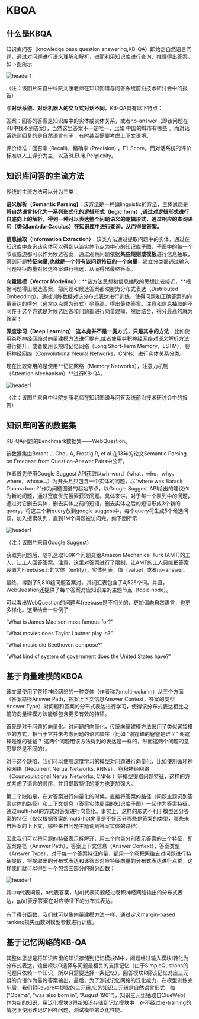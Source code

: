 # KBQA

## 什么是KBQA

知识库问答（knowledge base question answering,KB-QA）即给定自然语言问题，通过对问题进行语义理解和解析，进而利用知识库进行查询、推理得出答案。如下图所示


<img src="{{ site.img_path }}/Machine Learning/KBQA1.png" alt="header1" style="height:auto!important;width:auto%;max-width:1020px;"/>

（注：该图片来自中科院刘康老师在知识图谱与问答系统前沿技术研讨会中的报告）

与**对话系统、对话机器人的交互式对话不同**，KB-QA具有以下特点：

答案：回答的答案是知识库中的实体或实体关系，或者no-answer（即该问题在KB中找不到答案），当然这里答案不一定唯一，比如 中国的城市有哪些 。而对话系统则回复的是自然语言句子，有时甚至需要考虑上下文语境。

评价标准：回召率 (Recall)，精确率 (Precision) ，F1-Score。而对话系统的评价标准以人工评价为主，以及BLEU和Perplexity。


## 知识库问答的主流方法

传统的主流方法可以分为三类：

**语义解析（Semantic Parsing)**：该方法是一种偏linguistic的方法，主体思想是**将自然语言转化为一系列形式化的逻辑形式（logic form）,通过对逻辑形式进行自底向上的解析，得到一种可以表达整个问题语义的逻辑形式，通过相应的查询语句（类似lambda-Caculus）在知识库中进行查询，从而得出答案。**

**信息抽取（Information Extraction）**：该类方法通过提取问题中的实体，通过在知识库中查询该实体可以得到以该实体节点为中心的知识库子图，子图中的每一个节点或边都可以作为候选答案，通过观察问题依据**某些规则或模板**进行信息抽取，得到问题**特征向量,也就是一个带有该问题特征的一个向量**，建立分类器通过输入问题特征向量对候选答案进行筛选，从而得出最终答案。

**向量建模（Vector Modeling）**: **该方法思想和信息抽取的思想比较接近，**根据问题得出候选答案，把问题和候选答案都映射为分布式表达（Distributed Embedding），通过训练数据对该分布式表达进行训练，使得问题和正确答案的向量表达的得分（通常以点乘为形式）尽量高，得出最终答案。注意和信息抽取的不同在于这个方式是对候选回答和问题都进行向量建模，然后结合，得分最高的就为答案！

**深度学习（Deep Learning）:这本身并不是一类方式，只是其中的方法**：比如使用卷积神经网络对向量建模方法进行提升,或者使用卷积神经网络对语义解析方法进行提升，或者使用长短时记忆网络（Long Short-Term Memory，LSTM），卷积神经网络（Convolutional Neural Networks，CNNs）进行实体关系分类。

现在比较常用的是使用**记忆网络（Memory Networks），注意力机制（Attention Mechanism）**进行KB-QA。

<img src="{{ site.img_path }}/Machine Learning/KBQA2.png" alt="header1" style="height:auto!important;width:auto%;max-width:1020px;"/>

（注：该图片来自中科院刘康老师在知识图谱与问答系统前沿技术研讨会中的报告）


## 知识库问答的数据集

KB-QA问题的Benchmark数据集——WebQuestion。

该数据集由Berant J, Chou A, Frostig R, et al.在13年的论文Semantic Parsing on Freebase from Question-Answer Pairs中公开。

作者首先使用Google Suggest API获取以wh-word（what，who，why，where，whose...）为开头且只包含一个实体的问题，以“where was Barack Obama born?”作为问题图谱的起始节点，以Google Suggest API给出的建议作为新的问题，通过宽度优先搜索获取问题。具体来讲，对于每一个队列中的问题，通过对它删去实体，删去实体之前的短语，删去实体之后的短语形成3个新的query，将这三个新query放到google suggest中，每个query将生成5个候选问题，加入搜索队列，直到1M个问题被访问完。如下图所示

<img src="{{ site.img_path }}/Machine Learning/KBQA.png" alt="header1" style="height:auto!important;width:auto%;max-width:1020px;"/>

（注：该图片来自Google Suggest）

获取完问题后，随机选取100K个问题交给Amazon Mechanical Turk (AMT)的工人，让工人回答答案。注意，这里对答案进行了限制，让AMT的工人只能把答案设置为Freebase上的实体（entity），实体列表，值（value）或者no-answer。

最终，得到了5,810组问题答案对，其词汇表包含了4,525个词。并且，WebQuestion还提供了每个答案对应知识库的主题节点（topic node）。

可以看出WebQuestion的问题与freebase是不相关的，更加偏向自然语言，也更多样化。这里给出一些例子

“What is James Madison most famous for?”

“What movies does Taylor Lautner play in?”

“What music did Beethoven compose?”

“What kind of system of government does the United States have?”


## 基于向量建模的KBQA

[]()

该文章使用了卷积神经网络的一种变体（作者称为multi-column）从三个方面（答案路径Answer Path，答案上下文信息Answer Context，答案的类型Answer Type）对问题和答案的分布式表达进行学习，使得该分布式表达相比之前的向量建模方法能够包含更多有效的特征。


首先是对于问题的向量化。对问题的向量化，传统向量建模方法采用了类似词袋模型的方式，相当于它并未考虑问题的语言顺序（比如 “谢霆锋的爸爸是谁？” 谢霆锋是谁的爸爸？ 这两个问题用该方法得到的表达是一样的，然而这两个问题的意思显然是不同的）。

对于这个缺陷，我们可以使用深度学习的模型对问题进行向量化，比如使用循环神经网络（Recurrent Nerual Networks, RNNs）、卷积神经网络（Counvoulutional Nerual Networks, CNNs ）等模型提取问题特征，这样的方式考虑了语言的顺序，并且提取特征的能力也更加强大。

第二个缺陷是，在对答案进行向量化的时候，直接将答案的路径（问题主题词到答案实体的路径）和上下文信息（答案实体周围的知识库子图）一起作为答案特征，通过multi-hot的方式对答案进行向量化。事实上，这样的形式不利于模型区分答案的特征（仅仅根据答案的multi-hot向量是不好区分哪些是答案的类型，哪些来自答案的上下文，哪些来自问题主题词到答案实体的路径）。

因此我们可以将问题的特征表示拆解开，用三个向量分别表示答案的三个特征，即答案路径（Answer Path），答案上下文信息（Answer Context），答案类型（Answer Type），对于每一个答案特征向量，都用一个卷积网络去对问题进行特征提取，将提取出的分布式表达和该答案对应特征向量的分布式表达进行点乘，这样我们就可以得到一个包含三部分的得分函数：

<img src="{{ site.img_path }}/Machine Learning/KBQA4.png" alt="header1" style="height:auto!important;width:auto%;max-width:1020px;"/>


其中q代表问题，a代表答案，f<sub>i</sub>(q)代表问题经过卷积神经网络输出的分布式表达，g<sub>i</sub>(a)表示答案在对应特征下的分布式表达。

有了得分函数，我们就可以像向量建模方法一样，通过定义margin-based ranking损失函数对模型参数进行训练。

## 基于记忆网络的KB-QA

其整体思想是将知识库里的知识存储到记忆模块M中，问题经过输入模块I转化为分布式表达，输出模块O选择与问题最相关的支撑记忆（由于SimpleQustions的问题只依赖一个知识，所以只需要选择一条记忆），回答模块R将该记忆对应三元组的宾语作为最终答案输出。最后，为了测试记忆网络的泛化能力，在模型训练完毕后，我们将Reverb中提取的三元组,它的知识三元组是自然语言形式，如(“Obama”, “was also born in”, “August 1961”)，知识三元组抽取自ClueWeb）作为新的知识，用泛化模块G将新知识存储到记忆模块中，在不经过re-training的情况下使用该记忆回答问题，测试模型的泛化性能。